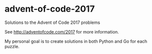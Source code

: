 # advent-of-code-2017
Solutions to the Advent of Code 2017 problems

See http://adventofcode.com/2017 for more information.

My personal goal is to create solutions in both Python and Go for each puzzle.
